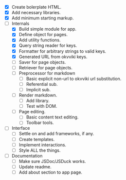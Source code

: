 - [x]	Create bolerplate HTML.
- [x]	Add necessary libraries.
- [x]	Add minimum starting markup.
- [ ]   Internals
    - [x]	Build simple module for app.
    - [x]   Define object for pages.
    - [x]   Add utility functions.
    - [x]   Query string reader for keys.
    - [x]	Formatter for arbitrary strings to valid keys.
    - [x]   Generated URL from okvviki keys.
    - [ ]	Saver for page objects.
    - [ ]	Retriever for page objects.
    - [ ]	Preprocessor for markdown
        - [ ]	Basic explicit non-url to okvviki url substitution.
        - [ ]	Referential sub.
        - [ ]	Implicit sub.
    - [ ]   Render markdown.
        - [ ]   Add library.
        - [ ]   Test with DOM.
    - [ ]   Page editing.
        - [ ]   Basic content text editing.
        - [ ]   Toolbar tools.
- [ ]   Interface
    - [ ]   Settle on and add frameworks, if any.
    - [ ]   Create templates.
    - [ ]   Implement interactions.
    - [ ]   Style ALL the things.
- [ ]   Documentation
    - [ ]   Make sure JSDoc/JSDuck works.
    - [ ]   Update readme.
    - [ ]   Add about section to app page.